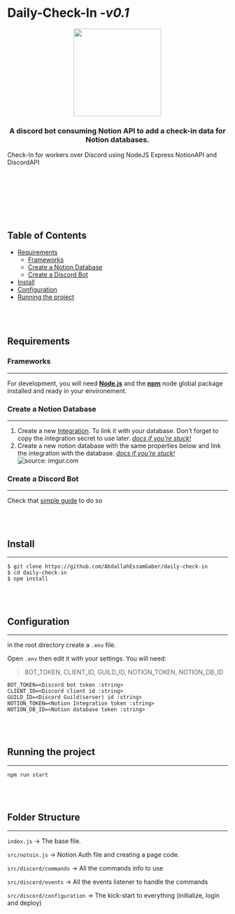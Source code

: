 # Daily-Check-In _-v0.1_

<p align="center">
<img src="https://i.imgur.com/sSqTu56.png" height="200px">
  
<h3 align="center"> A discord bot consuming Notion API to add a check-in data for Notion databases. </h3>
</p>

Check-In for workers over Discord using NodeJS Express NotionAPI and DiscordAPI

<br>
<br>
<br>
<br>
<br>
<br>

## Table of Contents

- [Requirements](#requirements)
  - [Frameworks](#frameworks)
  - [Create a Notion Database](#create-a-notion-database)
  - [Create a Discord Bot](#create-a-discord-bot)
- [Install](#install)
- [Configuration](#configuration)
- [Running the project](#running-the-project)
  <br>
  <br>
  <br>
  <br>

## Requirements

### Frameworks

---

For development, you will need <ins>**[Node.js](https://nodejs.org/)**</ins> and the <ins>**[npm](https://npmjs.org/)**</ins> node global package installed and ready in your environement.
<br>

### Create a Notion Database

---

1. Create a new [Integration](https://www.notion.so/my-integrations). To link it with your database. Don't forget to copy the integration secret to use later. _[docs if you're stuck!](https://developers.notion.com/docs/create-a-notion-integration#getting-started)_
2. Create a new notion database with the same properties below and link the integration with the database. _[docs if you're stuck!](https://developers.notion.com/docs/create-a-notion-integration#give-your-integration-page-permissions)_
   <img src="https://i.imgur.com/Fzn9tFo.png" title="source: imgur.com" />
   <br>

### Create a Discord Bot

---

Check that [simple guide](https://discordjs.guide/preparations/setting-up-a-bot-application.html#creating-your-bot) to do so

<br>
<br>

## Install

---

    $ git clone https://github.com/AbdallahEssamGaber/daily-check-in
    $ cd daily-check-in
    $ npm install

<br>
<br>

## Configuration

---

in the root directory create a `.env` file.

Open `.env` then edit it with your settings. You will need:

> BOT_TOKEN, CLIENT_ID, GUILD_ID, NOTION_TOKEN, NOTION_DB_ID

    BOT_TOKEN=<Discord bot token :string>
    CLIENT_ID=<Discord client id :string>
    GUILD_ID=<Discord Guild(server) id :string>
    NOTION_TOKEN=<Notion Integration token :string>
    NOTION_DB_ID=<Notion database token :string>

<br>
<br>

## Running the project

---

    npm run start

<br>
<br>

## Folder Structure

---

`index.js` &#8594; The base file.

`src/notoin.js` &#8594; Notion Auth file and creating a page code.

`src/discord/commands` &#8594; All the commands info to use

`src/discord/events` &#8594; All the events listener to handle the commands

`src/discord/configuration` &#8594; The kick-start to everything (initialize, login and deploy)
